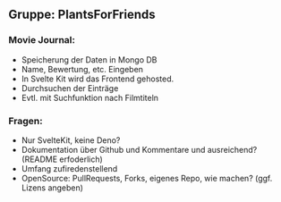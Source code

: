 ## Gruppe: PlantsForFriends

### Movie Journal:
- Speicherung der Daten in Mongo DB
- Name, Bewertung, etc. Eingeben
- In Svelte Kit wird das Frontend gehosted.
- Durchsuchen der Einträge
- Evtl. mit Suchfunktion nach Filmtiteln


### Fragen:
- Nur SvelteKit, keine Deno?
- Dokumentation über Github und Kommentare und ausreichend? (README erfoderlich)
- Umfang zufiredenstellend
- OpenSource: PullRequests, Forks, eigenes Repo, wie machen? (ggf. Lizens angeben)
